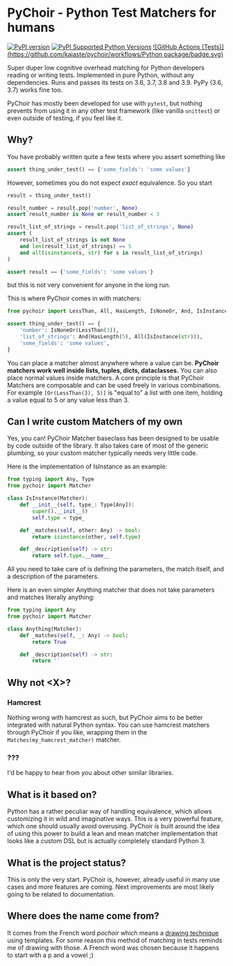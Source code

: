 # PyChoir - Python Test Matchers for humans
[![PyPI version](https://badge.fury.io/py/pychoir.svg)](https://badge.fury.io/py/pychoir)
[![PyPI Supported Python Versions](https://img.shields.io/pypi/pyversions/pychoir.svg)](https://pypi.python.org/pypi/pychoir/)
[![GitHub Actions (Tests)](https://github.com/kajaste/pychoir/workflows/Python package/badge.svg)](https://github.com/kajaste/pychoir)

Super duper low cognitive overhead matching for Python developers reading or writing tests. Implemented in pure Python, without any dependencies. Runs and passes its tests on 3.6, 3.7, 3.8 and 3.9. PyPy (3.6, 3.7) works fine too.

PyChoir has mostly been developed for use with `pytest`, but nothing prevents from using it in any other test framework (like vanilla `unittest`) or even outside of testing, if you feel like it.

## Why?

You have probably written quite a few tests where you assert something like

```python
assert thing_under_test() == {'some_fields': 'some values'}
```

However, sometimes you do not expect _exact_ equivalence. So you start

```python
result = thing_under_test()

result_number = result.pop('number', None)
assert result_number is None or result_number < 3

result_list_of_strings = result.pop('list_of_strings', None)
assert (
    result_list_of_strings is not None
    and len(result_list_of_strings) == 5
    and all(isinstance(s, str) for s in result_list_of_strings)
)

assert result == {'some_fields': 'some values'}
```

but this is not very convenient for anyone in the long run.

This is where PyChoir comes in with matchers:

```python
from pychoir import LessThan, All, HasLength, IsNoneOr, And, IsInstance

assert thing_under_test() == {
    'number': IsNoneOr(LessThan(3)),
    'list_of_strings': And(HasLength(5), All(IsInstance(str))),
    'some_fields': 'some values',
}
```

You can place a matcher almost anywhere where a value can be. **PyChoir matchers work well inside lists, tuples, dicts, dataclasses.** You can also place normal values inside matchers. A core principle is that PyChoir Matchers are composable and can be used freely in various combinations. For example `[Or(LessThan(3), 5)]` is "equal to" a list with one item, holding a value equal to 5 or any value less than 3.

## Can I write custom Matchers of my own

Yes, you can! PyChoir Matcher baseclass has been designed to be usable by code outside of the library. It also takes care of most of the generic plumbing, so your custom matcher typically needs very little code.

Here is the implementation of IsInstance as an example:

```python
from typing import Any, Type
from pychoir import Matcher

class IsInstance(Matcher):
    def __init__(self, type_: Type[Any]):
        super().__init__()
        self.type = type_

    def _matches(self, other: Any) -> bool:
        return isinstance(other, self.type)

    def _description(self) -> str:
        return self.type.__name__

```

All you need to take care of is defining the parameters, the match itself, and a description of the parameters.

Here is an even simpler Anything matcher that does not take parameters and matches literally anything:

```python
from typing import Any
from pychoir import Matcher

class Anything(Matcher):
    def _matches(self, _: Any) -> bool:
        return True

    def _description(self) -> str:
        return ''
```

## Why not \<X\>?

### Hamcrest

Nothing wrong with hamcrest as such, but PyChoir aims to be better integrated with natural Python syntax. You can use hamcrest matchers through PyChoir if you like, wrapping them in the `Matches(my_hamcrest_matcher)` matcher.

### ???

I'd be happy to hear from you about other similar libraries.


## What is it based on?

Python has a rather peculiar way of handling equivalence, which allows customizing it in wild and imaginative ways. This is a very powerful feature, which one should usually avoid overusing. PyChoir is built around the idea of using this power to build a lean and mean matcher implementation that looks like a custom DSL but is actually completely standard Python 3.

## What is the project status?

This is only the very start. PyChoir is, however, already useful in many use cases and more features are coming. Next improvements are most likely going to be related to documentation.

## Where does the name come from?

It comes from the French word _pochoir_ which means a [drawing technique](https://fr.wikipedia.org/wiki/Pochoir) using templates. For some reason this method of matching in tests reminds me of drawing with those. A French word was chosen because it happens to start with a p and a vowel ;)
